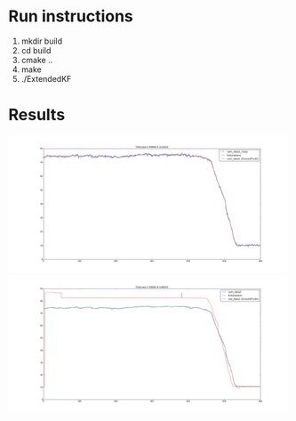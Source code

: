 # Run instructions


1. mkdir build
2. cd build
3. cmake ..
4. make
5. ./ExtendedKF

# Results 
![](/data/test1.png)
![](/data/test2.png)


